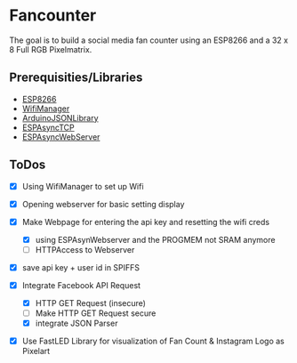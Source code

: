# Fancounter

The goal is to build a social media fan counter using an ESP8266 and a 32 x 8 Full RGB Pixelmatrix.

## Prerequisities/Libraries

- [ESP8266](https://arduino.esp8266.com/stable/package_esp8266com_index.json)
- [WifiManager](https://github.com/tzapu/WiFiManager)
- [ArduinoJSONLibrary](https://github.com/bblanchon/ArduinoJson)
- [ESPAsyncTCP](https://github.com/me-no-dev/ESPAsyncTCP)
- [ESPAsyncWebServer](https://github.com/me-no-dev/ESPAsyncWebServer)


## ToDos

- [x] Using WifiManager to set up Wifi
- [x] Opening webserver for basic setting display
- [x] Make Webpage for entering the api key and resetting the wifi creds
    - [x] using ESPAsynWebserver and the PROGMEM not SRAM anymore
    - [ ] HTTPAccess to Webserver 
- [x] save api key + user id in SPIFFS
- [x] Integrate Facebook API Request
    - [x] HTTP GET Request (insecure)
    - [ ] Make HTTP GET Request secure
    - [x] integrate JSON Parser
- [x] Use FastLED Library for visualization of Fan Count & Instagram Logo as Pixelart

